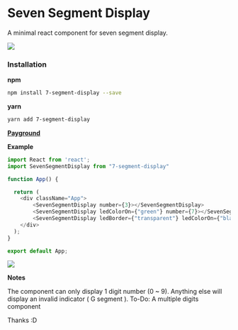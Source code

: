 Seven Segment Display
====

A minimal react component for seven segment display.

![](https://i.gyazo.com/3b6a38074818065bc79d1e0ccf74a509.gif)


### Installation

**npm**

```bash
npm install 7-segment-display --save
```

**yarn**

```bash
yarn add 7-segment-display
```

[**Payground**](https://codesandbox.io/s/nice-satoshi-zto7w?file=/src/App.js:313-318)

**Example**

```js
import React from 'react';
import SevenSegmentDisplay from "7-segment-display"

function App() {

  return (
    <div className="App">
        <SevenSegmentDisplay number={3}></SevenSegmentDisplay>
        <SevenSegmentDisplay ledColorOn={"green"} number={7}></SevenSegmentDisplay>
        <SevenSegmentDisplay ledBorder={"transparent"} ledColorOn={"black"} ledColorOff={"black"} number={3}></SevenSegmentDisplay>
    </div>
  );
}

export default App;
```
![](https://i.imgur.com/Q6gTdPd.png)

**Notes**

The component can only display 1 digit number (0 ~ 9).
Anything else will display an invalid indicator ( G segment ).
To-Do: A multiple digits component

Thanks :D
